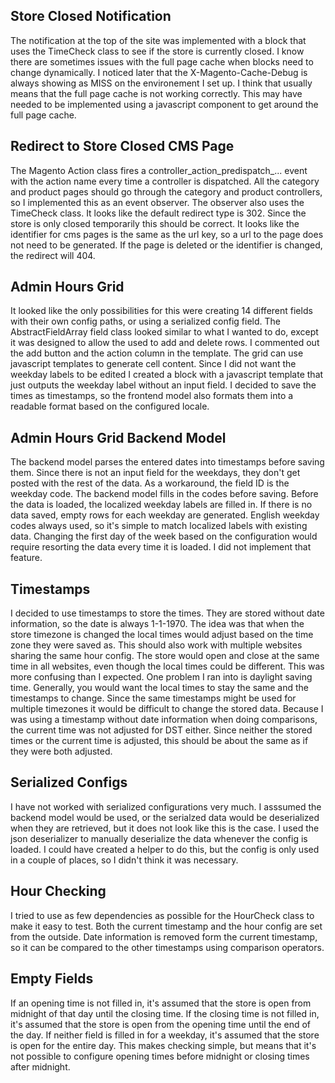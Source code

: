## Store Closed Notification

The notification at the top of the site was implemented with a block that uses the TimeCheck class to see if the store is currently closed. I know there are sometimes issues with the full page cache when blocks need to change dynamically. I noticed later that the X-Magento-Cache-Debug is always showing as MISS on the environement I set up. I think that usually means that the full page cache is not working correctly. This may have needed to be implemented using a javascript component to get around the full page cache.


## Redirect to Store Closed CMS Page

The Magento Action class fires a controller\_action\_predispatch\_... event with the action name every time a controller is dispatched. All the category and product pages should go through the category and product controllers, so I implemented this as an event observer. The observer also uses the TimeCheck class. It looks like the default redirect type is 302. Since the store is only closed temporarily this should be correct. It looks like the identifier for cms pages is the same as the url key, so a url to the page does not need to be generated. If the page is deleted or the identifier is changed, the redirect will 404.

## Admin Hours Grid

It looked like the only possibilities for this were creating 14 different fields with their own config paths, or using a serialized config field. The AbstractFieldArray field class looked similar to what I wanted to do, except it was designed to allow the used to add and delete rows. I commented out the add button and the action column in the template. The grid can use javascript templates to generate cell content. Since I did not want the weekday labels to be edited I created a block with a javascript template that just outputs the weekday label without an input field. I decided to save the times as timestamps, so the frontend model also formats them into a readable format based on the configured locale.

## Admin Hours Grid Backend Model

The backend model parses the entered dates into timestamps before saving them. Since there is not an input field for the weekdays, they don't get posted with the rest of the data. As a workaround, the field ID is the weekday code. The backend model fills in the codes before saving. Before the data is loaded, the localized weekday labels are filled in. If there is no data saved, empty rows for each weekday are generated. English weekday codes always used, so it's simple to match localized labels with existing data. Changing the first day of the week based on the configuration would require resorting the data every time it is loaded. I did not implement that feature.

## Timestamps

I decided to use timestamps to store the times. They are stored without date information, so the date is always 1-1-1970. The idea was that when the store timezone is changed the local times would adjust based on the time zone they were saved as. This should also work with multiple websites sharing the same hour config. The store would open and close at the same time in all websites, even though the local times could be different. This was more confusing than I expected. One problem I ran into is daylight saving time. Generally, you would want the local times to stay the same and the timestamps to change. Since the same timestamps might be used for multiple timezones it would be difficult to change the stored data. Because I was using a timestamp without date information when doing comparisons, the current time was not adjusted for DST either. Since neither the stored times or the current time is adjusted, this should be about the same as if they were both adjusted.

## Serialized Configs

I have not worked with serialized configurations very much. I asssumed the backend model would be used, or the serialzed data would be deserialized when they are retrieved, but it does not look like this is the case. I used the json deserializer to manually deserialize the data whenever the config is loaded. I could have created a helper to do this, but the config is only used in a couple of places, so I didn't think it was necessary.

## Hour Checking
I tried to use as few dependencies as possible for the HourCheck class to make it easy to test. Both the current timestamp and the hour config are set from the outside. Date information is removed form the current timestamp, so it can be compared to the other timestamps using comparison operators.

## Empty Fields
If an opening time is not filled in, it's assumed that the store is open from midnight of that day until the closing time. If the closing time is not filled in, it's assumed that the store is open from the opening time until the end of the day. If neither field is filled in for a weekday, it's assumed that the store is open for the entire day. This makes checking simple, but means that it's not possible to configure opening times before midnight or closing times after midnight.
